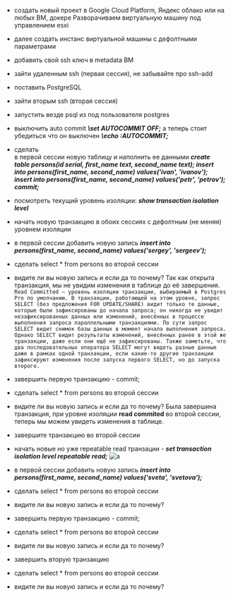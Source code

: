 -   создать новый проект в Google Cloud Platform, Яндекс облако или на любых ВМ, докере
	Разворачиваем виртуальную машину под управлением esxi
-   далее создать инстанс виртуальной машины с дефолтными параметрами

-   добавить свой ssh ключ в metadata ВМ
-   зайти удаленным ssh (первая сессия), не забывайте про ssh-add
-   поставить PostgreSQL
-   зайти вторым ssh (вторая сессия)
-   запустить везде psql из под пользователя postgres
-   выключить auto commit
    ***\set AUTOCOMMIT OFF;***
  	а теперь стоит убедиться что он выключен
    ***\echo :AUTOCOMMIT;***
-   сделать  
    в первой сессии новую таблицу и наполнить ее данными ***create table persons(id serial, first_name text, second_name text); insert into persons(first_name, second_name) values('ivan', 'ivanov'); insert into persons(first_name, second_name) values('petr', 'petrov'); commit;***
-   посмотреть текущий уровень изоляции: ***show transaction isolation level***
-   начать новую транзакцию в обоих сессиях с дефолтным (не меняя) уровнем изоляции
-   в первой сессии добавить новую запись ***insert into persons(first_name, second_name) values('sergey', 'sergeev');***
-   сделать select * from persons во второй сессии
-   видите ли вы новую запись и если да то почему?
	Так как открыта транзакция, мы не увидим изменения в таблице до её завершения.
	```Read Committed — уровень изоляции транзакции, выбираемый в Postgres Pro по умолчанию. В транзакции, работающей на этом уровне, запрос SELECT (без предложения FOR UPDATE/SHARE) видит только те данные, которые были зафиксированы до начала запроса; он никогда не увидит незафиксированных данных или изменений, внесённых в процессе выполнения запроса параллельными транзакциями. По сути запрос SELECT видит снимок базы данных в момент начала выполнения запроса. Однако SELECT видит результаты изменений, внесённых ранее в этой же транзакции, даже если они ещё не зафиксированы. Также заметьте, что два последовательных оператора SELECT могут видеть разные данные даже в рамках одной транзакции, если какие-то другие транзакции зафиксируют изменения после запуска первого SELECT, но до запуска второго.```
-   завершить первую транзакцию - commit;
-   сделать select * from persons во второй сессии
-   видите ли вы новую запись и если да то почему?
	Была завершина транзакция, при уровне изоляции **read commited** во второй сессии, теперь мы можем увидеть изменения в таблице.
-   завершите транзакцию во второй сессии
-   начать новые но уже repeatable read транзации - ***set transaction isolation level repeatable read;***
![a](/pic/isolation_repeateble_read.jpg)
-   в первой сессии добавить новую запись ***insert into persons(first_name, second_name) values('sveta', 'svetova');***
-   сделать select * from persons во второй сессии
-   видите ли вы новую запись и если да то почему?
  	
-   завершить первую транзакцию - commit;
-   сделать select * from persons во второй сессии
-   видите ли вы новую запись и если да то почему?
-   завершить вторую транзакцию
-   сделать select * from persons во второй сессии
-   видите ли вы новую запись и если да то почему?
